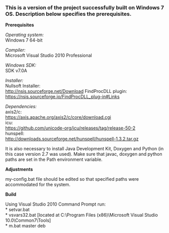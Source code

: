 ### This is a version of the project successfully built on Windows 7 OS. Description below specifies the prerequisites.

**Prerequisites**

*Operating system:*  
    Windows 7 64-bit

*Compiler:*  
    Microsoft Visual Studio 2010 Professional

*Windows SDK:*  
    SDK v7.0A

*Installer:*  
    Nullsoft Installer:  
        http://nsis.sourceforge.net/Download
    FindProcDLL plugin:  
        https://nsis.sourceforge.io/FindProcDLL_plug-in#Links

*Dependencies:*  
    axis2/c:  
        https://axis.apache.org/axis2/c/core/download.cgi  
    icu:  
        https://github.com/unicode-org/icu/releases/tag/release-50-2  
    hunspell:  
        http://downloads.sourceforge.net/hunspell/hunspell-1.3.2.tar.gz

It is also necessary to install Java Development Kit, Doxygen and Python (in this case version 2.7 was used). Make sure that javac, doxygen and python paths are set in the Path environment variable.

**Adjustments**

my-config.bat file should be edited so that specified paths were accommodated for the system.

**Build**

Using Visual Studio 2010 Command Prompt run:  
    * setvar.bat  
    * vsvars32.bat [located at C:\Program Files (x86)\Microsoft Visual Studio 10.0\Common7\Tools]  
    * m.bat master deb  
